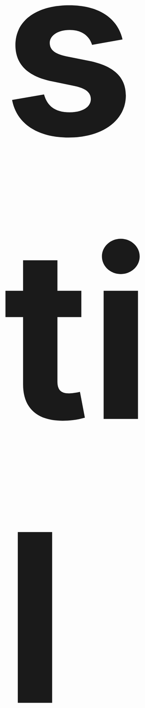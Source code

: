 <section class="section section--h-3-4 clipped">

<h1 class="centered opacity--10" style="--centered-position: fixed; --centered-translate-y: -100%; --centered-top: 100%;color: var(--secondary); font-size: 80vw">stil</h1>

<div class="container">

###### About

### Built to use

Just implement the css and create simple pages just using classes. Or include it in your Sass project and get the whole toolset for your exposal.

</div>
</section>
<section class="section background--deepblue" style="--current-color: var(--secondary)">

<div class="container">

###### installation

### How to use

Stil can be used in two different ways. As an implementable stylesheet where you don't have to do anything. Just use the classes or elements in your html and it will look good.

Or use it as a framework with a full set of sass tools. Create you own build of Stil using the settings and define your own variables.

#### Markup

Add the css to your html and it will work!

```html
<link rel="stylesheet" type="text/css" href="https://stil.style/base.css" />
```

#### Toolset

Install the package using npm or yarn

```bash
npm install stil --save-dev
# or
yarn add stil --save-dev
```

Add to your project in the Sass file

```scss
@import "stil-style";
// Now you can use all tools
```

Check the Settings and Output guide to see more settings and use cases.

</div>

</section>

<Section>

###### Colors

### All colors

<color-table shades :colors="['Red','Orange','Yellow','Lime','Grass','Green','Sky','Water','Blue','DeepBlue','Brown','Purple','DeepPurple','Rose','Lavender','Pink','Berry','Pomegranate','Turquoise','Gray','Black','White']" />

</Section>

<Section>

### Defined colors

<color-table :colors="['Primary','Secondary','Tertiary','Alert','Warning','Info','Dark','Light','Accent']" />

</Section>

<Section color="gray-90">

### Gradients

<div class="boxes boxes--auto gap--2">
<div class="box background--gradient"></div>

<div class="box background--gradient" style="--gradient-from: var(--red); --gradient-to: var(--blue)">
</div>
<div class="box background--gradient" style="--gradient-from: var(--green-30); --gradient-to: var(--green-40); --gradient-direction: to bottom;">
</div>
</div>

</Section>

<Section color="green-40">

###### Grid

### The grid explained

#### Partials

Stil works just with named partials. Just add the partial name to your column (in a row) and it will be the right width.

<Row class="gap--1 space--2 background--green border-radius--2">
<Column class="full space--2 border-radius--1 background--white">
    column 
    full
</Column>
</Row>

<Row class="gap--2 space--2 background--green border-radius--2 space-top--3">
<Column class="half space--2 border-radius--1 background--white">
    column 
    half
</Column>

<Column class="half space--2 border-radius--1 background--white">
    column 
    half
</Column>
</Row>

<Row class="gap--2 space--2 background--green border-radius--2 space-top--3">

<Column class="third space--2 border-radius--1 background--white">
    column 
    third
</Column>

<Column class="two-third space--2 border-radius--1 background--white">
    column 
    two-third
</Column>

</Row>

<Row class="gap--2 space--2 background--green border-radius--2 space-top--3">

<Column class="quarter space--2 border-radius--1 background--white">
    column 
    quarter
</Column>

<Column class="three-quarter space--2 border-radius--1 background--white">
    column 
    three-quarter
</Column>

</Row>

</Section>

<Section color="green">

#### Responsive Partials

Try resizing your window and see how the blocks will go from third on a big screen, halfs on a medium screen and full on mobile.

<Row class="gap--2 space--2 background--white border-radius--2">

<Column class="small--full medium--half large--third space--2 border-radius--1 background--green-20">
    column 
    small--full 
    medium--half 
    large--third
</Column>

<Column class="small--full medium--half large--third space--2 border-radius--1 background--green-30">
    column 
    small--full 
    medium-half 
    large--third
</Column>

<Column class="small--full medium--half large--third space--2 border-radius--1 background--green-40">
    column 
    small--full 
    medium--half 
    large--third
</Column>

</Row>

</Section>

<Section color="blue-20">

###### typography

### Headers

# The quick brown fox jumps over the lazy dog

## The quick brown fox jumps over the lazy dog

### The quick brown fox jumps over the lazy dog

#### The quick brown fox jumps over the lazy dog

##### The quick brown fox jumps over the lazy dog

###### The quick brown fox jumps over the lazy dog

</Section>

<Section color="blue-30">

<FontsTable :fonts="['sans-serif','serif','code','Helvetica','Avenir', 'Inter','Poppins','Raleway','Work Sans']" />

</Section>

